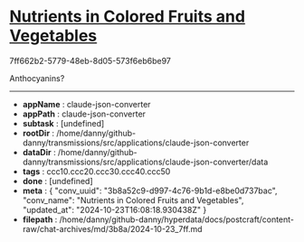 # [Nutrients in Colored Fruits and Vegetables](https://claude.ai/chat/3b8a52c9-d997-4c76-9b1d-e8be0d737bac)

7ff662b2-5779-48eb-8d05-573f6eb6be97

Anthocyanins?

---

* **appName** : claude-json-converter
* **appPath** : claude-json-converter
* **subtask** : [undefined]
* **rootDir** : /home/danny/github-danny/transmissions/src/applications/claude-json-converter
* **dataDir** : /home/danny/github-danny/transmissions/src/applications/claude-json-converter/data
* **tags** : ccc10.ccc20.ccc30.ccc40.ccc50
* **done** : [undefined]
* **meta** : {
  "conv_uuid": "3b8a52c9-d997-4c76-9b1d-e8be0d737bac",
  "conv_name": "Nutrients in Colored Fruits and Vegetables",
  "updated_at": "2024-10-23T16:08:18.930438Z"
}
* **filepath** : /home/danny/github-danny/hyperdata/docs/postcraft/content-raw/chat-archives/md/3b8a/2024-10-23_7ff.md